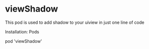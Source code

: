# viewShadow
This pod is used to add shadow to your uiview in just one line of code

Installation:
Pods

pod 'viewShadow'
